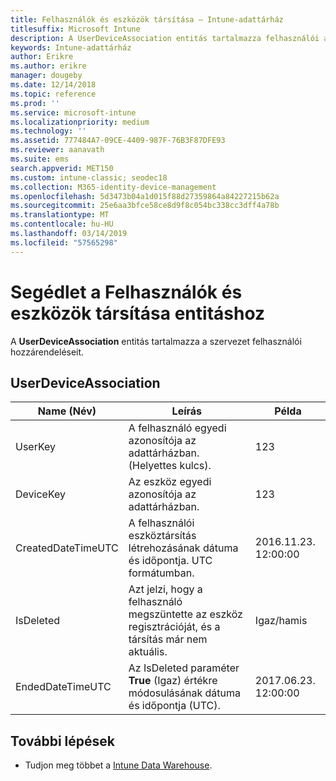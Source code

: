 ```yaml
---
title: Felhasználók és eszközök társítása – Intune-adattárház
titlesuffix: Microsoft Intune
description: A UserDeviceAssociation entitás tartalmazza felhasználói a szervezetben.
keywords: Intune-adattárház
author: Erikre
ms.author: erikre
manager: dougeby
ms.date: 12/14/2018
ms.topic: reference
ms.prod: ''
ms.service: microsoft-intune
ms.localizationpriority: medium
ms.technology: ''
ms.assetid: 777484A7-09CE-4409-987F-76B3F87DFE93
ms.reviewer: aanavath
ms.suite: ems
search.appverid: MET150
ms.custom: intune-classic; seodec18
ms.collection: M365-identity-device-management
ms.openlocfilehash: 5d3473b04a1d015f88d27359864a84227215b62a
ms.sourcegitcommit: 25e6aa3bfce58ce8d9f8c054bc338cc3dff4a78b
ms.translationtype: MT
ms.contentlocale: hu-HU
ms.lasthandoff: 03/14/2019
ms.locfileid: "57565298"
---
```

# <a name="reference-for-user-device-association-entity"></a>Segédlet a Felhasználók és eszközök társítása entitáshoz

A **UserDeviceAssociation** entitás tartalmazza a szervezet felhasználói hozzárendeléseit.

## <a name="userdeviceassociation"></a>UserDeviceAssociation


|        Name (Név)        |                                           Leírás                                            |        Példa         |
|--------------------|--------------------------------------------------------------------------------------------------|------------------------|
|      UserKey       |              A felhasználó egyedi azonosítója az adattárházban. (Helyettes kulcs).               |          123           |
|     DeviceKey      |                      Az eszköz egyedi azonosítója az adattárházban.                      |          123           |
| CreatedDateTimeUTC |           A felhasználói eszköztársítás létrehozásának dátuma és időpontja. UTC formátumban.           | 2016.11.23. 12:00:00 |
|     IsDeleted      | Azt jelzi, hogy a felhasználó megszüntette az eszköz regisztrációját, és a társítás már nem aktuális. |       Igaz/hamis       |
|  EndedDateTimeUTC  |              Az IsDeleted paraméter <strong>True</strong> (Igaz) értékre módosulásának dátuma és időpontja (UTC).               | 2017.06.23. 12:00:00 |

## <a name="next-steps"></a>További lépések

- Tudjon meg többet a [Intune Data Warehouse](reports-nav-create-intune-reports.md).
